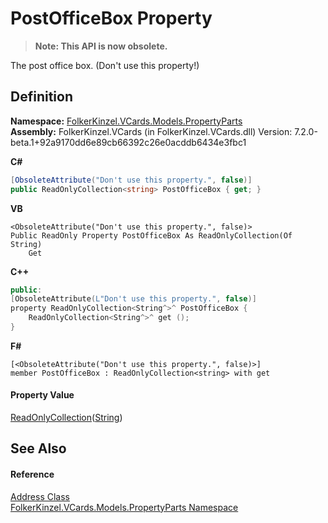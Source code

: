 # PostOfficeBox Property
<blockquote><strong>Note: This API is now obsolete.</strong></blockquote>




The post office box. (Don't use this property!)



## Definition
**Namespace:** <a href="dbd283d2-4531-056c-7d94-281acad42316.md">FolkerKinzel.VCards.Models.PropertyParts</a>  
**Assembly:** FolkerKinzel.VCards (in FolkerKinzel.VCards.dll) Version: 7.2.0-beta.1+92a9170dd6e89cb66392c26e0acddb6434e3fbc1

**C#**
``` C#
[ObsoleteAttribute("Don't use this property.", false)]
public ReadOnlyCollection<string> PostOfficeBox { get; }
```
**VB**
``` VB
<ObsoleteAttribute("Don't use this property.", false)>
Public ReadOnly Property PostOfficeBox As ReadOnlyCollection(Of String)
	Get
```
**C++**
``` C++
public:
[ObsoleteAttribute(L"Don't use this property.", false)]
property ReadOnlyCollection<String^>^ PostOfficeBox {
	ReadOnlyCollection<String^>^ get ();
}
```
**F#**
``` F#
[<ObsoleteAttribute("Don't use this property.", false)>]
member PostOfficeBox : ReadOnlyCollection<string> with get
```



#### Property Value
<a href="https://learn.microsoft.com/dotnet/api/system.collections.objectmodel.readonlycollection-1" target="_blank" rel="noopener noreferrer">ReadOnlyCollection</a>(<a href="https://learn.microsoft.com/dotnet/api/system.string" target="_blank" rel="noopener noreferrer">String</a>)

## See Also


#### Reference
<a href="9f69befd-abd0-98b8-454a-a0a959ff196b.md">Address Class</a>  
<a href="dbd283d2-4531-056c-7d94-281acad42316.md">FolkerKinzel.VCards.Models.PropertyParts Namespace</a>  
